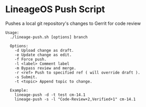 # LineageOS Push Script

Pushes a local git repository's changes to Gerrit for code review

```
Usage:
  ./lineage-push.sh [options] branch

  Options:
    -d Upload change as draft.
    -e Update change as edit.
    -f Force push.
    -l <label> Comment label
    -m Bypass review and merge.
    -r <ref> Push to specified ref ( will override draft ).
    -s Submit.
    -t <topic> Append topic to change.

  Example:
    lineage-push -d -t test cm-14.1
    lineage-push -s -l "Code-Review+2,Verified+1" cm-14.1
```
